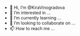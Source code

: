 - 👋 Hi, I’m @KiraVinogradova
- 👀 I’m interested in ...
- 🌱 I’m currently learning ...
- 💞️ I’m looking to collaborate on ...
- 📫 How to reach me ...

<!---
KiraVinogradova/KiraVinogradova is a ✨ special ✨ repository because its `README.md` (this file) appears on your GitHub profile.
You can click the Preview link to take a look at your changes.
--->
